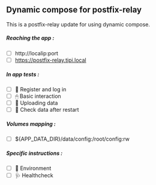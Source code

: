 ## Dynamic compose for postfix-relay
This is a postfix-relay update for using dynamic compose.
##### Reaching the app :
- [ ] http://localip:port
- [ ] https://postfix-relay.tipi.local
##### In app tests :
- [ ] 📝 Register and log in
- [ ] 🖱 Basic interaction
- [ ] 🌆 Uploading data
- [ ] 🔄 Check data after restart
##### Volumes mapping :
- [ ] ${APP_DATA_DIR}/data/config:/root/config:rw
##### Specific instructions :
- [ ] 🌳 Environment
- [ ] 🩺 Healthcheck
